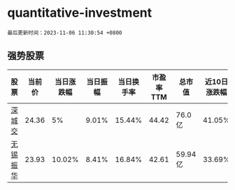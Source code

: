 # quantitative-investment

`最后更新时间：2023-11-06 11:30:54 +0800`

## 强势股票

|股票|当前价|当日涨跌幅|当日振幅|当日换手率|市盈率TTM|总市值|近10日涨跌幅|
|----|----|----|----|----|----|----|----|
|[深城交](https://xueqiu.com/S/SZ301091)|24.36|5%|9.01%|15.44%|44.42|76.0亿|41.05%|
|[无锡振华](https://xueqiu.com/S/SH605319)|23.93|10.02%|8.41%|16.84%|42.61|59.94亿|33.69%|
